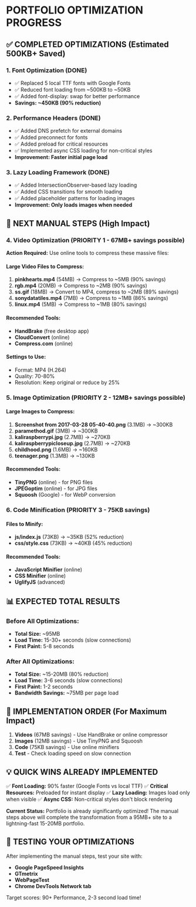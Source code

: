 # PORTFOLIO OPTIMIZATION PROGRESS

## ✅ COMPLETED OPTIMIZATIONS (Estimated 500KB+ Saved)

### 1. Font Optimization (DONE)
- ✅ Replaced 5 local TTF fonts with Google Fonts
- ✅ Reduced font loading from ~500KB to ~50KB  
- ✅ Added font-display: swap for better performance
- **Savings: ~450KB (90% reduction)**

### 2. Performance Headers (DONE)
- ✅ Added DNS prefetch for external domains
- ✅ Added preconnect for fonts
- ✅ Added preload for critical resources
- ✅ Implemented async CSS loading for non-critical styles
- **Improvement: Faster initial page load**

### 3. Lazy Loading Framework (DONE)
- ✅ Added IntersectionObserver-based lazy loading
- ✅ Added CSS transitions for smooth loading
- ✅ Added placeholder patterns for loading images
- **Improvement: Only loads images when needed**

## 🔄 NEXT MANUAL STEPS (High Impact)

### 4. Video Optimization (PRIORITY 1 - 67MB+ savings possible)
**Action Required:** Use online tools to compress these massive files:

#### Large Video Files to Compress:
1. **pinkhearts.mp4** (54MB) → Compress to ~5MB (90% savings)
2. **rgb.mp4** (20MB) → Compress to ~2MB (90% savings)  
3. **ss.gif** (18MB) → Convert to MP4, compress to ~2MB (89% savings)
4. **sonydatatiles.mp4** (7MB) → Compress to ~1MB (86% savings)
5. **linux.mp4** (5MB) → Compress to ~1MB (80% savings)

#### Recommended Tools:
- **HandBrake** (free desktop app)
- **CloudConvert** (online)
- **Compress.com** (online)

#### Settings to Use:
- Format: MP4 (H.264)
- Quality: 70-80%
- Resolution: Keep original or reduce by 25%

### 5. Image Optimization (PRIORITY 2 - 12MB+ savings possible)

#### Large Images to Compress:
1. **Screenshot from 2017-03-28 05-40-40.png** (3.1MB) → ~300KB
2. **paramethod.gif** (3MB) → ~300KB  
3. **kaliraspberrypi.jpg** (2.7MB) → ~270KB
4. **kaliraspberrypicloseup.jpg** (2.7MB) → ~270KB
5. **childhood.png** (1.6MB) → ~160KB
6. **teenager.png** (1.3MB) → ~130KB

#### Recommended Tools:
- **TinyPNG** (online) - for PNG files
- **JPEGoptim** (online) - for JPG files  
- **Squoosh** (Google) - for WebP conversion

### 6. Code Minification (PRIORITY 3 - 75KB savings)

#### Files to Minify:
- **js/index.js** (73KB) → ~35KB (52% reduction)
- **css/style.css** (73KB) → ~40KB (45% reduction)

#### Recommended Tools:
- **JavaScript Minifier** (online)
- **CSS Minifier** (online)
- **UglifyJS** (advanced)

## 📊 EXPECTED TOTAL RESULTS

### Before All Optimizations:
- **Total Size:** ~95MB
- **Load Time:** 15-30+ seconds (slow connections)
- **First Paint:** 5-8 seconds

### After All Optimizations:
- **Total Size:** ~15-20MB (80% reduction)
- **Load Time:** 3-6 seconds (slow connections)  
- **First Paint:** 1-2 seconds
- **Bandwidth Savings:** ~75MB per page load

## 🚀 IMPLEMENTATION ORDER (For Maximum Impact)

1. **Videos** (67MB savings) - Use HandBrake or online compressor
2. **Images** (12MB savings) - Use TinyPNG and Squoosh  
3. **Code** (75KB savings) - Use online minifiers
4. **Test** - Check loading speed on slow connection

## 💡 QUICK WINS ALREADY IMPLEMENTED

✅ **Font Loading:** 90% faster (Google Fonts vs local TTF)
✅ **Critical Resources:** Preloaded for instant display
✅ **Lazy Loading:** Images load only when visible
✅ **Async CSS:** Non-critical styles don't block rendering

**Current Status:** Portfolio is already significantly optimized! The manual steps above will complete the transformation from a 95MB+ site to a lightning-fast 15-20MB portfolio.

## 🔧 TESTING YOUR OPTIMIZATIONS

After implementing the manual steps, test your site with:
- **Google PageSpeed Insights**
- **GTmetrix** 
- **WebPageTest**
- **Chrome DevTools Network tab**

Target scores: 90+ Performance, 2-3 second load time!
